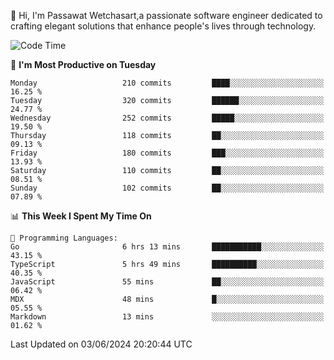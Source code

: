 
👋 Hi, I'm Passawat Wetchasart,a passionate software engineer dedicated to crafting elegant solutions that enhance people's lives through technology.


<!--START_SECTION:waka-->
![Code Time](http://img.shields.io/badge/Code%20Time-1%2C653%20hrs%2046%20mins-blue)

📅 **I'm Most Productive on Tuesday** 

```text
Monday                   210 commits         ████░░░░░░░░░░░░░░░░░░░░░   16.25 % 
Tuesday                  320 commits         ██████░░░░░░░░░░░░░░░░░░░   24.77 % 
Wednesday                252 commits         █████░░░░░░░░░░░░░░░░░░░░   19.50 % 
Thursday                 118 commits         ██░░░░░░░░░░░░░░░░░░░░░░░   09.13 % 
Friday                   180 commits         ███░░░░░░░░░░░░░░░░░░░░░░   13.93 % 
Saturday                 110 commits         ██░░░░░░░░░░░░░░░░░░░░░░░   08.51 % 
Sunday                   102 commits         ██░░░░░░░░░░░░░░░░░░░░░░░   07.89 % 
```


📊 **This Week I Spent My Time On** 

```text
💬 Programming Languages: 
Go                       6 hrs 13 mins       ███████████░░░░░░░░░░░░░░   43.15 % 
TypeScript               5 hrs 49 mins       ██████████░░░░░░░░░░░░░░░   40.35 % 
JavaScript               55 mins             ██░░░░░░░░░░░░░░░░░░░░░░░   06.42 % 
MDX                      48 mins             █░░░░░░░░░░░░░░░░░░░░░░░░   05.55 % 
Markdown                 13 mins             ░░░░░░░░░░░░░░░░░░░░░░░░░   01.62 % 
```


 Last Updated on 03/06/2024 20:20:44 UTC
<!--END_SECTION:waka-->

<!--
**markpassawat/markpassawat** is a ✨ _special_ ✨ repository because its `README.md` (this file) appears on your GitHub profile.

Here are some ideas to get you started:

- 🔭 I’m currently working on ...
- 🌱 I’m currently learning ...
- 👯 I’m looking to collaborate on ...
- 🤔 I’m looking for help with ...
- 💬 Ask me about ...
- 📫 How to reach me: ...
- 😄 Pronouns: He/Him
- ⚡ Fun fact: ...
-->
